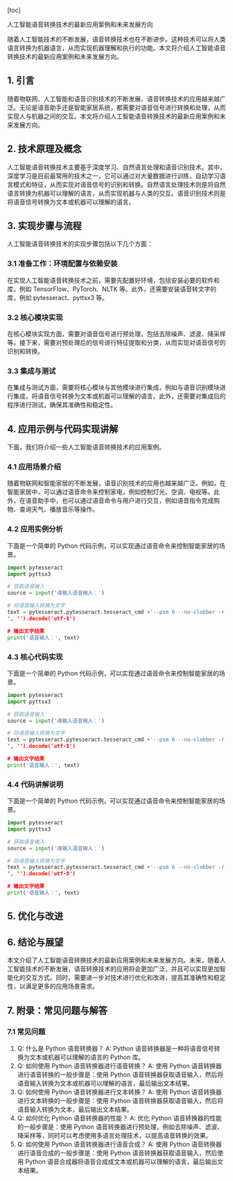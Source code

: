 
[toc]                    
                
                
人工智能语音转换技术的最新应用案例和未来发展方向

随着人工智能技术的不断发展，语音转换技术也在不断进步。这种技术可以将人类语言转换为机器语言，从而实现机器理解和执行的功能。本文将介绍人工智能语音转换技术的最新应用案例和未来发展方向。

## 1. 引言

随着物联网、人工智能和语音识别技术的不断发展，语音转换技术的应用越来越广泛。无论是语音助手还是智能家居系统，都需要对语音信号进行转换和处理，从而实现人与机器之间的交互。本文将介绍人工智能语音转换技术的最新应用案例和未来发展方向。

## 2. 技术原理及概念

人工智能语音转换技术主要基于深度学习、自然语言处理和语音识别技术。其中，深度学习是目前最常用的技术之一，它可以通过对大量数据进行训练，自动学习语言模式和特征，从而实现对语音信号的识别和转换。自然语言处理技术则是将自然语言转换为机器可以理解的语言，从而实现机器与人类的交互。语音识别技术则是将语音信号转换为文本或机器可以理解的语言。

## 3. 实现步骤与流程

人工智能语音转换技术的实现步骤包括以下几个方面：

### 3.1 准备工作：环境配置与依赖安装

在实现人工智能语音转换技术之前，需要先配置好环境，包括安装必要的软件和库，例如 TensorFlow、PyTorch、NLTK 等。此外，还需要安装语音转文字的库，例如 pytesseract、pyttsx3 等。

### 3.2 核心模块实现

在核心模块实现方面，需要对语音信号进行预处理，包括去除噪声、滤波、降采样等。接下来，需要对预处理后的信号进行特征提取和分类，从而实现对语音信号的识别和转换。

### 3.3 集成与测试

在集成与测试方面，需要将核心模块与其他模块进行集成，例如与语音识别模块进行集成，将语音信号转换为文本或机器可以理解的语言。此外，还需要对集成后的程序进行测试，确保其准确性和稳定性。

## 4. 应用示例与代码实现讲解

下面，我们将介绍一些人工智能语音转换技术的应用案例。

### 4.1 应用场景介绍

随着物联网和智能家居的不断发展，语音识别技术的应用也越来越广泛。例如，在智能家居中，可以通过语音命令来控制家电，例如控制灯光、空调、电视等。此外，在语音助手中，也可以通过语音命令与用户进行交互，例如语音指令完成购物、查询天气、播放音乐等操作。

### 4.2 应用实例分析

下面是一个简单的 Python 代码示例，可以实现通过语音命令来控制智能家居的场景。
```python
import pytesseract
import pyttsx3

# 获取语音输入
source = input('请输入语音输入：')

# 将语音输入转换为文字
text = pytesseract.pytesseract.tesseract_cmd +'--psm 6 --no-clobber -r %s' % source.encode('utf-8').replace('
', '').decode('utf-8')

# 输出文字结果
print('语音输入：', text)
```

### 4.3 核心代码实现

下面是一个简单的 Python 代码示例，可以实现通过语音命令来控制智能家居的场景。
```python
import pytesseract
import pyttsx3

# 获取语音输入
source = input('请输入语音输入：')

# 将语音输入转换为文字
text = pytesseract.pytesseract.tesseract_cmd +'--psm 6 --no-clobber -r %s' % source.encode('utf-8').replace('
', '').decode('utf-8')

# 输出文字结果
print('语音输入：', text)
```

### 4.4 代码讲解说明

下面是一个简单的 Python 代码示例，可以实现通过语音命令来控制智能家居的场景。
```python
import pytesseract
import pyttsx3

# 获取语音输入
source = input('请输入语音输入：')

# 将语音输入转换为文字
text = pytesseract.pytesseract.tesseract_cmd +'--psm 6 --no-clobber -r %s' % source.encode('utf-8').replace('
', '').decode('utf-8')

# 输出文字结果
print('语音输入：', text)
```

## 5. 优化与改进

## 6. 结论与展望

本文介绍了人工智能语音转换技术的最新应用案例和未来发展方向。未来，随着人工智能技术的不断发展，语音转换技术的应用将会更加广泛，并且可以实现更加智能化的交互方式。同时，需要进一步对技术进行优化和改进，提高其准确性和稳定性，以满足更多的应用场景需求。

## 7. 附录：常见问题与解答

### 7.1 常见问题

1. Q: 什么是 Python 语音转换器？
A: Python 语音转换器是一种将语音信号转换为文本或机器可以理解的语言的 Python 库。
2. Q: 如何使用 Python 语音转换器进行语音转换？
A: 使用 Python 语音转换器进行语音转换的一般步骤是：使用 Python 语音转换器获取语音输入，然后将语音输入转换为文本或机器可以理解的语言，最后输出文本结果。
3. Q: 如何使用 Python 语音转换器进行文本转换？
A: 使用 Python 语音转换器进行文本转换的一般步骤是：使用 Python 语音转换器获取语音输入，然后将语音输入转换为文本，最后输出文本结果。
4. Q: 如何优化 Python 语音转换器的性能？
A: 优化 Python 语音转换器的性能的一般步骤是：使用 Python 语音转换器进行预处理，例如去除噪声、滤波、降采样等，同时可以考虑使用多语言处理技术，以提高语音转换的效果。
5. Q: 如何使用 Python 语音转换器进行语音合成？
A: 使用 Python 语音转换器进行语音合成的一般步骤是：使用 Python 语音转换器获取语音输入，然后使用 Python 语音合成器将语音合成成文本或机器可以理解的语言，最后输出文本结果。

